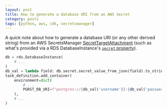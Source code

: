 ```yaml
---
layout: post
title: How to generate a database URI from an AWS Secret
category: posts
tags: [python, aws, cdk, secretsmanager]
---
```


A quick note about how to generate a database URI (or any other derived string) from an AWS SecretsManager [SecretTargetAttachment](https://docs.aws.amazon.com/cdk/api/latest/docs/@aws-cdk_aws-secretsmanager.SecretTargetAttachment.html) (such as what's provided via a RDS DatabaseInstance's [`secret` property](https://docs.aws.amazon.com/cdk/api/latest/docs/@aws-cdk_aws-rds.DatabaseInstance.html#secret-span-class-api-icon-api-icon-experimental-title-this-api-element-is-experimental-it-may-change-without-notice-span)). 


```py
db = rds.DatabaseInstance(
    # ...
)
db_val = lambda field: db.secret.secret_value_from_json(field).to_string()
task_definition.add_container(
    environment=dict(
        # ...
        PGRST_DB_URI=f"postgres://{db_val('username')}:{db_val('password')}@{db_val('host')}:{db_val('port')}/",
    ),
    # ...
)
```

